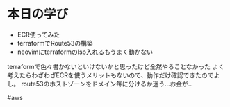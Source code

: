 # 本日の学び
- ECR使ってみた
- terraformでRoute53の構築
- neovimにterraformのlsp入れるもうまく動かない

terraformで色々書かないといけないかと思ったけど全然やることなかった
よく考えたらわざわざECRを使うメリットもないので、動作だけ確認できたのでよし。
route53のホストゾーンをドメイン毎に分けるか迷う...お金が..

#aws
